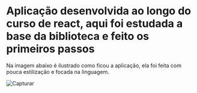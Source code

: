 # Aplicação desenvolvida ao longo do curso de react, aqui foi estudada a base da biblioteca e feito os primeiros passos

Na imagem abaixo é ilustrado como ficou a aplicação, ela foi feita com pouca estilização e focada na linguagem.

![Capturar](https://user-images.githubusercontent.com/71856252/153217194-189370c1-cdd3-4e1e-b831-c0d9b52c5f6d.PNG)
